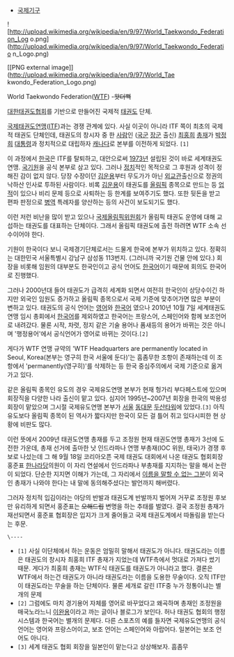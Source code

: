   * [국제기구](%EA%B5%AD%EC%A0%9C%EA%B8%B0%EA%B5%AC.md)  

![http://upload.wikimedia.org/wikipedia/en/9/97/World_Taekwondo_Federation_Log
o.png](http://upload.wikimedia.org/wikipedia/en/9/97/World_Taekwondo_Federatio
n_Logo.png)

[[PNG external image]](http://upload.wikimedia.org/wikipedia/en/9/97/World_Tae
kwondo_Federation_Logo.png)

  
World Taekwondo Federation([WTF](WTF.md)) -<del>왓더뻑</del>

[대한태권도협회](%EB%8C%80%ED%95%9C%ED%83%9C%EA%B6%8C%EB%8F%84%ED%98%91%ED%9A%8C.md)를 기반으로 만들어진 국제적 [태권도](%ED%83%9C%EA%B6%8C%EB%8F%84.md) 단체.

[국제태권도연맹](%EA%B5%AD%EC%A0%9C%ED%83%9C%EA%B6%8C%EB%8F%84%EC%97%B0%EB%A7%B9.md)([ITF](ITF.md))과는 경쟁 관계에 있다. 사실 이곳이 아니라 ITF 쪽이 최초의 국제적 태권도 단체인데, 태권도의 창시자
중 한 [사람](%EC%82%AC%EB%9E%8C.md)인 ([국군](%EA%B5%AD%EA%B5%B0.md)
[장군](%EC%9E%A5%EA%B5%B0.md) 출신) [최홍희](%EC%B5%9C%ED%99%8D%ED%9D%AC.md)
[총재](%EC%B4%9D%EC%9E%AC.md)가 [박정희](%EB%B0%95%EC%A0%95%ED%9D%AC.md)
[대통령](%EB%8C%80%ED%86%B5%EB%A0%B9.md)과 정치적으로 대립하자
[캐나다](%EC%BA%90%EB%82%98%EB%8B%A4.md)로 본부를 이전하게 되었다. `[1]`

이 과정에서 [한국](%ED%95%9C%EA%B5%AD.md)은 ITF를 탈퇴하고, 대안으로써
[1973년](1973%EB%85%84.md) 설립된 것이 바로 세계태권도연맹.
[국기원](%EA%B5%AD%EA%B8%B0%EC%9B%90.md)을 공식 본부로 삼고 있다. 그러나
[정치](%EC%A0%95%EC%B9%98.md)적인 목적으로 그 후원과 성격이 정해진 감이 없지 않다. 당장 수장이던
[김운용](%EA%B9%80%EC%9A%B4%EC%9A%A9.md)부터 무도가가 아닌
[외교관](%EC%99%B8%EA%B5%90%EA%B4%80.md)출신으로 정권의 낙하산 인사로 투하된 사람이다. 비록
[김운용](%EA%B9%80%EC%9A%B4%EC%9A%A9.md)이 태권도를
[올림픽](%EC%98%AC%EB%A6%BC%ED%94%BD.md) 종목으로 만드는 등
[업적](%EC%97%85%EC%A0%81.md)이 있으나 비리 문제 등으로 사퇴하는 등 한계를 보여주기도 했다. 또한 뒷돈을 받고
편파 판정으로 [병역](%EB%B3%91%EC%97%AD.md) 특례자를 양산하는 등의 사건이 보도되기도 했다.

이런 저런 비난을 많이 받고 있으나 [국제올림픽위원회](%EA%B5%AD%EC%A0%9C%EC%98%AC%EB%A6%BC%ED%94%BD%EC%9C%84%EC%9B%90%ED%9A%8C.md)가 올림픽 태권도 운영에 대해 교섭하는 태권도를 대표하는 단체이다. 그래서 올림픽
태권도에 출전 하려면 WTF 소속 선수이어야 한다.

기원이 한국이다 보니 국제경기단체로서는 드물게 한국에 본부가 위치하고 있다. 정확히는 대한민국 서울특별시 강남구 삼성동 113번지.
(그러니까 국기원 건물 안에 있다.) 회장을 비롯해 임원의 대부분도 한국인이고 공식 언어도
[한국어](%ED%95%9C%EA%B5%AD%EC%96%B4.md)이기 때문에 회의도 한국어로 진행했다.

그러나 2000년대 들어 태권도가 급격히 세계화 되면서 여전히 한국인이 상당수이긴 하지만 외국인 임원도 증가하고 올림픽 종목으로서 국제
기준에 맞추어가면 많은 부분이 변하고 있다. 태권도의 공식 언어는 [영어](%EC%98%81%EC%96%B4.md)와
[한국어](%ED%95%9C%EA%B5%AD%EC%96%B4.md) 였으나 2010년 10월 7일 세계태권도연맹 임시 총회에서
[한국어](%ED%95%9C%EA%B5%AD%EC%96%B4.md)를 제외하였고 한국어는 프랑스어, 스페인어와 함께 보조언어로
내려갔다. 물론 시작, 차렷, 정지 같은 기술 용어나 품새등의 용어가 바뀌는 것은 아니며 '행정용어'에서 공식언어가 영어로 바뀌는
것이다.`[2]`

게다가 WTF 연맹 규약의 'WTF Headquarters are permanently located in Seoul, Korea(본부는
영구히 한국 서울에 둔다)'는 흠좀무한 조항이 존재하는데 이 조항에서 'permanently(영구히)'를 삭제하는 등 한국 중심주의에서 국제
기준으로 옮겨가고 있다.

같은 올림픽 종목인 유도의 경우 국제유도연맹 본부가 현재 헝가리 부다페스트에 있으며 회장직을 다양한 나라 출신이 맡고 있다. 심지어
1995년~2007년 회장을 한국의 박용성 회장이 맡았으며 그시절 국제유도연맹 본부가 [서울](%EC%84%9C%EC%9A%B8.md)
[동대문](%EB%8F%99%EB%8C%80%EB%AC%B8.md)
[두산타워](%EB%91%90%EC%82%B0%ED%83%80%EC%9B%8C.md)에 있었다.`[3]` 아직 유도보다 올림픽 종목이
된 역사가 짧다지만 한국이 모든 걸 틀어 쥐고 있다시피한 현 상황에 비판도 많다.

이런 뜻에서 2009년 태권도연맹 총재를 두고 조정원 현재 태권도연맹 총재가 3선에 도전한 가운데, 총재 선거에 출마한 낫 인드라파나 연맹
부총재(IOC 위원, 태국)가 경쟁 후보로 나섰는데 그 해 9월 18일 코리아오픈 국제 태권도 대회에서 나온 태권도 협회회장 홍준표
[한나라당](%ED%95%9C%EB%82%98%EB%9D%BC%EB%8B%B9.md)의원이 이 자리 연설에서 인드라파나 부총재를
지지하는 말을 해서 논란이 되었다. 단순한 지지면 이해가 가는데, 그 자리에서 [이름을 말할 수 없는 그분](%EC%9D%B4%EB%AA%85%EB%B0%95.md)이 외국인 총재가 나와야 한다는 내 말에 동의해주셨다는 발언까지 해버렸다.

그러자 정치적 입김이라는 야당의 반발과 태권도계 반발까지 벌어져 거꾸로 조정원 후보만 유리하게 되면서 홍준표는 <del>오해드립</del>
변명을 하는 추태를 벌였다. 결국 조정원 총재가 재선되면서 홍준표 협회장은 입지가 크게 줄어들고 국제 태권도계에서 따돌림을 받는다는 후문.

`\----`

  * `[1]` 사실 이단체에서 하는 운동은 엄밀히 말해서 태권도가 아니다. 태권도라는 이름은 태권도의 창시자 최홍희 ITF 총재가 지었는데 WTF측에서 멋대로 가져다 썼기 때문. 게다가 최홍희 총재는 WTF식 태권도를 태권도가 아니라고 했다. 결론은 WTF에서 하는건 태권도가 아니라 태권도라는 이름을 도용한 무술이다. 오직 ITF만이 태권도라는 무술을 하는 단체이다. 물론 세개로 갈린 ITF중 누가 정통이냐는 별개의 문제
  * `[2]` 그럼에도 마치 경기용어 자체를 영어로 바꾸었다고 왜곡하며 총재인 조정원을 매국노라느니 [이완용](%EC%9D%B4%EC%99%84%EC%9A%A9.md)이라고 까는 글이나 블로그가 보인다. 허나 태권도 협회의 행정시스템과 한국어는 별개의 문제다. 다른 스포츠의 예를 들자면 국제유도연맹의 공식언어는 영어와 프랑스어이고, 보조 언어는 스페인어와 아랍어다. 일본어는 보조 언어도 아니다.
  * `[3]` 세계 태권도 협회 회장을 일본인이 맡는다고 상상해보자. 흠좀무

